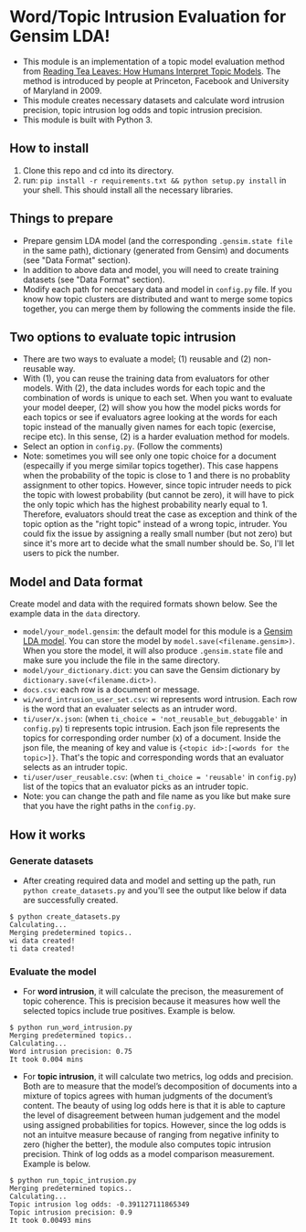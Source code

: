 Word/Topic Intrusion Evaluation for Gensim LDA!
=========

- This module is an implementation of a topic model evaluation method from [Reading Tea Leaves: How Humans Interpret Topic Models](http://www.umiacs.umd.edu/~jbg/docs/nips2009-rtl.pdf). The method is introduced by people at Princeton, Facebook and University of Maryland in 2009. 
- This module creates necessary datasets and calculate word intrusion precision, topic intrusion log odds and topic intrusion precision.
- This module is built with Python 3.

## How to install
1. Clone this repo and cd into its directory.  
2. run: `pip install -r requirements.txt && python setup.py install` in your shell. This should install all the necessary libraries. 

## Things to prepare
- Prepare gensim LDA model (and the corresponding `.gensim.state file` in the same path), dictionary (generated from Gensim) and documents (see "Data Format" section). 
- In addition to above data and model, you will need to create training datasets (see "Data Format" section). 
- Modify each path for neccesary data and model in `config.py` file. If you know how topic clusters are distributed and want to merge some topics together, you can merge them by following the comments inside the file.

## Two options to evaluate topic intrusion
- There are two ways to evaluate a model; (1) reusable and (2) non-reusable way.
- With (1), you can reuse the training data from evaluators for other models. With (2), the data includes words for each topic and the combination of words is unique to each set. When you want to evaluate your model deeper, (2) will show you how the model picks words for each topics or see if evaluators agree looking at the words for each topic instead of the manually given names for each topic (exercise, recipe etc). In this sense, (2) is a harder evaluation method for models. 
- Select an option in `config.py`. (Follow the comments)
- Note: sometimes you will see only one topic choice for a document (especailly if you merge similar topics together). This case happens when the probability of the topic is close to 1 and there is no probablity assignment to other topics. However, since topic intruder needs to pick the topic with lowest probability (but cannot be zero), it will have to pick the only topic which has the highest probability nearly equal to 1. Therefore, evaluators should treat the case as exception and think of the topic option as the "right topic" instead of a wrong topic, intruder. You could fix the issue by assigning a really small number (but not zero) but since it's more art to decide what the small number should be. So, I'll let users to pick the number.

## Model and Data format
Create model and data with the required formats shown below. See the example data in the `data` directory. 
- `model/your_model.gensim`: the default model for this module is a [Gensim LDA model](https://radimrehurek.com/gensim/models/ldamodel.html). You can store the model by `model.save(<filename.gensim>)`. When you store the model, it will also produce `.gensim.state` file and make sure you include the file in the same directory.
- `model/your_dictionary.dict`: you can save the Gensim dictionary by `dictionary.save(<filename.dict>)`. 
- `docs.csv`: each row is a document or message. 
- `wi/word_intrusion_user_set.csv`: wi represents word intrusion. Each row is the word that an evaluater selects as an intruder word.
- `ti/user/x.json`: (when `ti_choice = 'not_reusable_but_debuggable'` in `config.py`) ti represents topic intrusion. Each json file represents the topics for corresponding order number (x) of a document. Inside the json file, the meaning of key and value is `{<topic id>:[<words for the topic>]}`. That's the topic and corresponding words that an evaluator selects as an intruder topic. 
- `ti/user/user_reusable.csv`: (when `ti_choice = 'reusable'` in `config.py`) list of the topics that an evaluator picks as an intruder topic. 
- Note: you can change the path and file name as you like but make sure that you have the right paths in the `config.py`.

## How it works
### Generate datasets
- After creating required data and model and setting up the path, run `python create_datasets.py` and you'll see the output like below if data are successfully created.
```
$ python create_datasets.py 
Calculating...
Merging predetermined topics..
wi data created!
ti data created!
```

### Evaluate the model
- For __word intrusion__, it will calculate the precison, the measurement of topic coherence. This is precision because it measures how well the selected topics include true positives. Example is below.
```
$ python run_word_intrusion.py 
Merging predetermined topics..
Calculating...
Word intrusion precision: 0.75
It took 0.004 mins

```

- For __topic intrusion__, it will calculate two metrics, log odds and precision. Both are to measure that the model’s decomposition of documents into a mixture of topics agrees with human judgments of the document’s content. The beauty of using log odds here is that it is able to capture the level of disagreement between human judgement and the model using assigned probabilities for topics. However, since the log odds is not an intuitve measure because of ranging from negative infinity to zero (higher the better), the module also computes topic intrusion precision. Think of log odds as a model comparison measurement. Example is below.
```
$ python run_topic_intrusion.py 
Merging predetermined topics..
Calculating...
Topic intrusion log odds: -0.391127111865349
Topic intrusion precision: 0.9
It took 0.00493 mins
```
